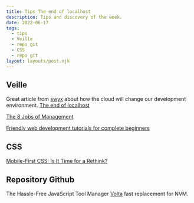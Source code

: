 ```yaml
---
title: Tips The end of localhost
description: Tips and discovery of the week.
date: 2022-06-17
tags:
  - tips
  - Veille
  - repo git
  - CSS
  - repo git
layout: layouts/post.njk
---
```


## Veille

Great article from [swyx](https://twitter.com/swyx) about how the cloud will change our development environment. [The end of localhost](https://dx.tips/the-end-of-localhost)

[The 8 Jobs of Management](https://www.swyx.io/the-8-jobs-of-management/)

[Friendly web development tutorials for complete beginners](https://www.internetingishard.com/)

## CSS

[Mobile-First CSS: Is It Time for a Rethink?](https://alistapart.com/article/mobile-first-css-is-it-time-for-a-rethink/)

## Repository Github

The Hassle-Free JavaScript Tool Manager [Volta](https://github.com/volta-cli/volta) fast replacement for NVM.